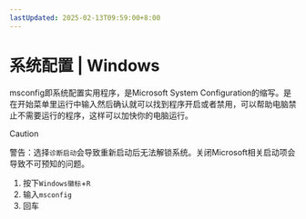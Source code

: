 ```yaml
---
lastUpdated: 2025-02-13T09:59:00+8:00
---
```


# 系统配置 | Windows

msconfig即系统配置实用程序，是Microsoft System Configuration的缩写。是在开始菜单里运行中输入然后确认就可以找到程序开启或者禁用，可以帮助电脑禁止不需要运行的程序，这样可以加快你的电脑运行。

> [!CAUTION]
> 警告：选择```诊断启动```会导致重新启动后无法解锁系统。关闭Microsoft相关启动项会导致不可预知的问题。

1. 按下```Windows徽标```+```R```
2. 输入```msconfig```
3. 回车
